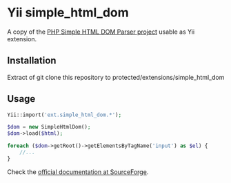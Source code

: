Yii simple_html_dom
===================

A copy of the [PHP Simple HTML DOM Parser project](http://simplehtmldom.sourceforge.net/) usable as Yii extension.

## Installation

Extract of git clone this repository to protected/extensions/simple_html_dom

## Usage

```php
Yii::import('ext.simple_html_dom.*');

$dom = new SimpleHtmlDom();
$dom->load($html);

foreach ($dom->getRoot()->getElementsByTagName('input') as $el) {
	//...
}
```

Check the [official documentation at SourceForge](http://simplehtmldom.sourceforge.net/manual.htm).
